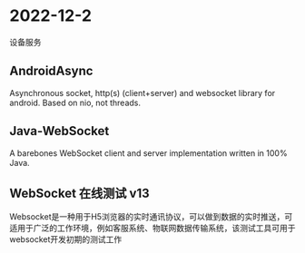 # 2022-12-2

设备服务

## AndroidAsync

Asynchronous socket, http(s) (client+server) and websocket library for android. Based on nio, not
threads.

[](https://github.com/koush/AndroidAsync)

## Java-WebSocket

A barebones WebSocket client and server implementation written in 100% Java.

[](https://github.com/TooTallNate/Java-WebSocket)

## WebSocket 在线测试 v13

Websocket是一种用于H5浏览器的实时通讯协议，可以做到数据的实时推送，可适用于广泛的工作环境，例如客服系统、物联网数据传输系统，该测试工具可用于websocket开发初期的测试工作

[](http://www.websocket-test.com/)